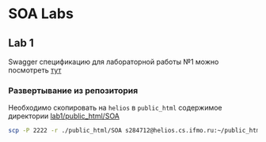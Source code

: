 # SOA Labs

## Lab 1

Swagger спецификацию для лабораторной работы №1 можно посмотреть [тут](https://se.ifmo.ru/~s284712/SOA/)

### Развертывание из репозитория

Необходимо скопировать на `helios` в `public_html` содержимое директории [lab1/public_html/SOA](./lab1/public_html/SOA)

```bash
scp -P 2222 -r ./public_html/SOA s284712@helios.cs.ifmo.ru:~/public_html
```

<!-- ### Развертывание с нуля статического сваггера

Клонируешь swagger-ui

```bash
git clone https://github.com/swagger-api/swagger-ui
```

В директории `dist` в `index.html` размещаете следующий скрипт:

```html
<script>
    window.onload = () => {
      window.ui = SwaggerUIBundle({
        urls: [
          {url: './spec/study-groups-app.yaml', name: 'studyGroupsApp'},
          {url: './spec/isu-app.yaml', name: 'isuApp'}
        ],
        dom_id: '#swagger-ui',
        presets: [
          SwaggerUIBundle.presets.apis,
          SwaggerUIStandalonePreset
        ],
        layout: "StandaloneLayout",
      });
    };
  </script>
```

Где в `urls` указываете пути к собственными спецификациям

Затем клонируете директорию в `public_html` -->